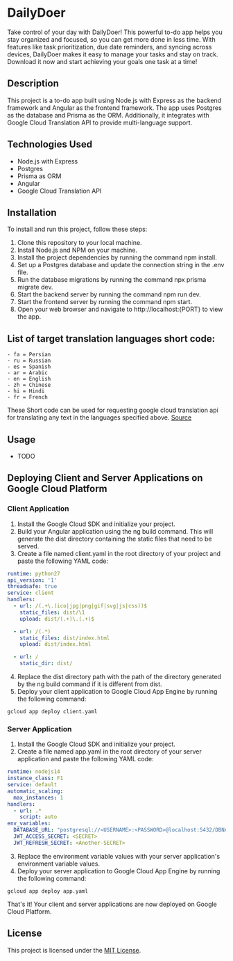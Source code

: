 # DailyDoer
Take control of your day with DailyDoer! This powerful to-do app helps you stay organized and focused, so you can get more done in less time. With features like task prioritization, due date reminders, and syncing across devices, DailyDoer makes it easy to manage your tasks and stay on track. Download it now and start achieving your goals one task at a time!

## Description 
This project is a to-do app built using Node.js with Express as the backend framework and Angular as the frontend framework. The app uses Postgres as the database and Prisma as the ORM. Additionally, it integrates with Google Cloud Translation API to provide multi-language support.

## Technologies Used
- Node.js with Express
- Postgres
- Prisma as ORM
- Angular
- Google Cloud Translation API

## Installation 
To install and run this project, follow these steps:

1. Clone this repository to your local machine.
2. Install Node.js and NPM on your machine.
3. Install the project dependencies by running the command npm install.
4. Set up a Postgres database and update the connection string in the .env file.
5. Run the database migrations by running the command npx prisma migrate dev.
6. Start the backend server by running the command npm run dev.
7. Start the frontend server by running the command npm start.
8. Open your web browser and navigate to http://localhost:{PORT} to view the app.

## List of target translation languages short code:

```
- fa = Persian
- ru = Russian
- es = Spanish
- ar = Arabic
- en = English
- zh = Chinese
- hi = Hindi
- fr = French
```

These Short code can be used for requesting google cloud translation api for translating any text in the languages specified above.
[Source](https://www.loc.gov/standards/iso639-2/php/code_list.php)

## Usage
- TODO

## Deploying Client and Server Applications on Google Cloud Platform

### Client Application

1. Install the Google Cloud SDK and initialize your project.
2. Build your Angular application using the ng build command. This will generate the dist directory containing the static files that need to be served.
3. Create a file named client.yaml in the root directory of your project and paste the following YAML code:

```yaml
runtime: python27
api_version: '1'
threadsafe: true
service: client
handlers:
  - url: /(.+\.(ico|jpg|png|gif|svg|js|css))$
    static_files: dist/\1
    upload: dist/(.+)\.(.+)$

  - url: /(.*)
    static_files: dist/index.html
    upload: dist/index.html

  - url: /
    static_dir: dist/
```

4. Replace the dist directory path with the path of the directory generated by the ng build command if it is different from dist.
5. Deploy your client application to Google Cloud App Engine by running the following command:

```
gcloud app deploy client.yaml

```

### Server Application

1. Install the Google Cloud SDK and initialize your project.
2. Create a file named app.yaml in the root directory of your server application and paste the following YAML code:

```yaml
runtime: nodejs14
instance_class: F1
service: default
automatic_scaling:
  max_instances: 1
handlers:
  - url: .*
    script: auto
env_variables:
  DATABASE_URL: "postgresql://<USERNAME>:<PASSWORD>@localhost:5432/DBNAME?schema=public&host=/cloudsql/<CLOUD SQL INSTANCE NAME"
  JWT_ACCESS_SECRET: <SECRET>
  JWT_REFRESH_SECRET: <Another-SECRET>

```

3. Replace the environment variable values with your server application's environment variable values.
4. Deploy your server application to Google Cloud App Engine by running the following command:

```
gcloud app deploy app.yaml
```

That's it! Your client and server applications are now deployed on Google Cloud Platform.

## License
This project is licensed under the [MIT License](https://opensource.org/license/mit/).
